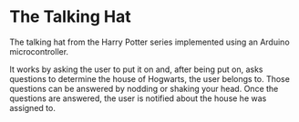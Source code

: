 # The Talking Hat

The talking hat from the Harry Potter series implemented using an Arduino microcontroller.

It works by asking the user to put it on and, after being put on, asks questions to determine the house of Hogwarts, the user belongs to. Those questions can be answered by nodding or shaking your head.
Once the questions are answered, the user is notified about the house he was assigned to.

